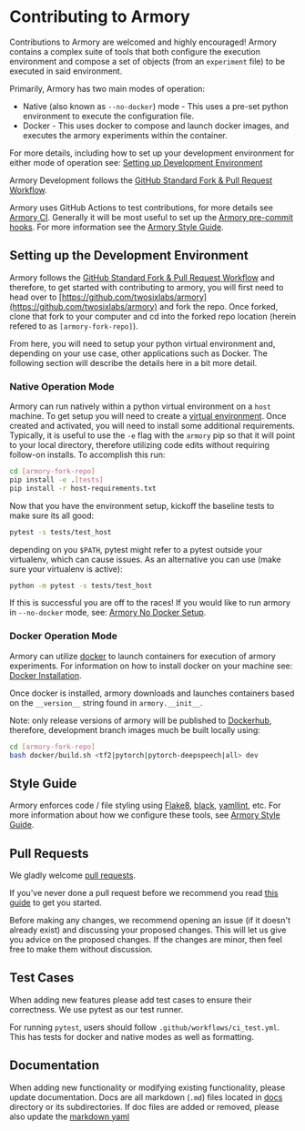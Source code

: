 Contributing to Armory
======================
Contributions to Armory are welcomed and highly encouraged!  Armory contains a complex suite of tools that both configure the execution
environment and compose a set of objects (from an `experiment` file) to be executed in said environment.

Primarily, Armory has two main modes of operation:
  - Native (also known as `--no-docker`) mode - This uses a pre-set python environment to execute the configuration file.
  - Docker - This uses docker to compose and launch docker images, and executes the armory experiments
    within the container.
    
For more details, including how to set up your development environment for either mode of operation see: [Setting up Development Environment](#Setting-up-the-Development-Environment)

Armory Development follows the [GitHub Standard Fork & Pull Request Workflow](https://gist.github.com/Chaser324/ce0505fbed06b947d962).  

Armory uses GitHub Actions to test contributions, for more details see [Armory CI](../.github/ci_test.yml).  Generally it will be most 
useful to set up the [Armory pre-commit hooks](../tools/pre-commit.sh).  For more information see the [Armory Style Guide](./style.md).

## Setting up the Development Environment
Armory follows the [GitHub Standard Fork & Pull Request Workflow](https://gist.github.com/Chaser324/ce0505fbed06b947d962) and therefore, to 
get started with contributing to armory, you will first need to head over to [https://github.com/twosixlabs/armory](https://github.com/twosixlabs/armory)
and fork the repo.  Once forked, clone that fork to your computer and cd into the forked repo location (herein refered to as `[armory-fork-repo]`).

From here, you will need to setup your python virtual environment and, depending on your use case, other applications such as Docker.  The following
section will describe the details here in a bit more detail.  

### Native Operation Mode
Armory can run natively within a python virtual environment on a `host` machine. To get setup you will need to
create a [virtual environment](https://docs.python.org/3/library/venv.html).  Once created and activated, you will need 
to install some additional requirements.  Typically, it is useful to use the `-e` flag with the `armory` pip so that it
will point to your local directory, therefore utilizing code edits without requiring follow-on installs.  To accomplish
this run:
```bash
cd [armory-fork-repo]
pip install -e .[tests]
pip install -r host-requirements.txt
```
Now that you have the environment setup, kickoff the baseline tests to make sure its all good:
```bash
pytest -s tests/test_host
```
depending on you `$PATH`, pytest might refer to a pytest outside your virtualenv, which can cause issues.  As
an alternative you can use (make sure your virtualenv is active):
```bash
python -m pytest -s tests/test_host
```

If this is successful you are off to the races!  If you would like to run armory in `--no-docker` mode, see:
[Armory No Docker Setup](./no_docker_mode.md).

### Docker Operation Mode
Armory can utilize [docker](https://www.docker.com/) to launch containers for execution of armory experiments.
For information on how to install docker on your machine see: [Docker Installation](https://docs.docker.com/get-docker/).

Once docker is installed, armory downloads and launches containers based on the `__version__` string found in `armory.__init__`.

Note: only release versions of armory will be published to [Dockerhub](https://hub.docker.com/), therefore, 
development branch images much be built locally using:
```bash
cd [armory-fork-repo]
bash docker/build.sh <tf2|pytorch|pytorch-deepspeech|all> dev
```

## Style Guide
Armory enforces code / file styling using [Flake8](https://flake8.pycqa.org/), [black](https://github.com/psf/black),
[yamllint](https://yamllint.readthedocs.io/en/stable/), etc.  For more information about
how we configure these tools, see [Armory Style Guide](./style.md).

## Pull Requests

We gladly welcome [pull requests](
https://help.github.com/articles/about-pull-requests/).

If you've never done a pull request before we recommend you read
[this guide](http://blog.davidecoppola.com/2016/11/howto-contribute-to-open-source-project-on-github/) 
to get you started.

Before making any changes, we recommend opening an issue (if it
doesn't already exist) and discussing your proposed changes. This will
let us give you advice on the proposed changes. If the changes are
minor, then feel free to make them without discussion.

## Test Cases
When adding new features please add test cases to ensure their correctness. We use 
pytest as our test runner. 

For running `pytest`, users should follow `.github/workflows/ci_test.yml`.
This has tests for docker and native modes as well as formatting.

## Documentation
When adding new functionality or modifying existing functionality, please update documentation.
Docs are all markdown (`.md`) files located in [docs](./docs/) directory or its subdirectories.
If doc files are added or removed, please also update the [markdown yaml](./mkdocs.yml)

